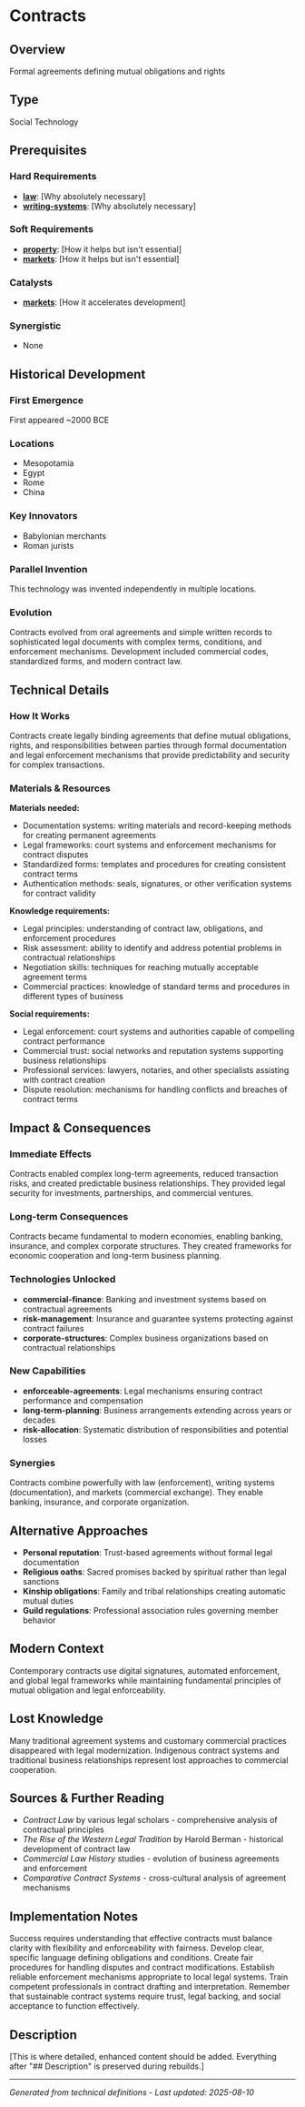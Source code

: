 # Contracts

## Overview
Formal agreements defining mutual obligations and rights

## Type
Social Technology

## Prerequisites

### Hard Requirements
- **[law](../law/README.md)**: [Why absolutely necessary]
- **[writing-systems](../writing-systems/README.md)**: [Why absolutely necessary]

### Soft Requirements
- **[property](../property/README.md)**: [How it helps but isn't essential]
- **[markets](../markets/README.md)**: [How it helps but isn't essential]

### Catalysts
- **[markets](../markets/README.md)**: [How it accelerates development]

### Synergistic
- None

## Historical Development

### First Emergence
First appeared ~2000 BCE

### Locations
- Mesopotamia
- Egypt
- Rome
- China

### Key Innovators
- Babylonian merchants
- Roman jurists

### Parallel Invention
This technology was invented independently in multiple locations.

### Evolution
Contracts evolved from oral agreements and simple written records to sophisticated legal documents with complex terms, conditions, and enforcement mechanisms. Development included commercial codes, standardized forms, and modern contract law.

## Technical Details

### How It Works
Contracts create legally binding agreements that define mutual obligations, rights, and responsibilities between parties through formal documentation and legal enforcement mechanisms that provide predictability and security for complex transactions.

### Materials & Resources
**Materials needed:**
- Documentation systems: writing materials and record-keeping methods for creating permanent agreements
- Legal frameworks: court systems and enforcement mechanisms for contract disputes
- Standardized forms: templates and procedures for creating consistent contract terms
- Authentication methods: seals, signatures, or other verification systems for contract validity

**Knowledge requirements:**
- Legal principles: understanding of contract law, obligations, and enforcement procedures
- Risk assessment: ability to identify and address potential problems in contractual relationships
- Negotiation skills: techniques for reaching mutually acceptable agreement terms
- Commercial practices: knowledge of standard terms and procedures in different types of business

**Social requirements:**
- Legal enforcement: court systems and authorities capable of compelling contract performance
- Commercial trust: social networks and reputation systems supporting business relationships
- Professional services: lawyers, notaries, and other specialists assisting with contract creation
- Dispute resolution: mechanisms for handling conflicts and breaches of contract terms

## Impact & Consequences

### Immediate Effects
Contracts enabled complex long-term agreements, reduced transaction risks, and created predictable business relationships. They provided legal security for investments, partnerships, and commercial ventures.

### Long-term Consequences
Contracts became fundamental to modern economies, enabling banking, insurance, and complex corporate structures. They created frameworks for economic cooperation and long-term business planning.

### Technologies Unlocked
- **commercial-finance**: Banking and investment systems based on contractual agreements
- **risk-management**: Insurance and guarantee systems protecting against contract failures
- **corporate-structures**: Complex business organizations based on contractual relationships

### New Capabilities
- **enforceable-agreements**: Legal mechanisms ensuring contract performance and compensation
- **long-term-planning**: Business arrangements extending across years or decades
- **risk-allocation**: Systematic distribution of responsibilities and potential losses

### Synergies
Contracts combine powerfully with law (enforcement), writing systems (documentation), and markets (commercial exchange). They enable banking, insurance, and corporate organization.

## Alternative Approaches
- **Personal reputation**: Trust-based agreements without formal legal documentation
- **Religious oaths**: Sacred promises backed by spiritual rather than legal sanctions
- **Kinship obligations**: Family and tribal relationships creating automatic mutual duties
- **Guild regulations**: Professional association rules governing member behavior

## Modern Context
Contemporary contracts use digital signatures, automated enforcement, and global legal frameworks while maintaining fundamental principles of mutual obligation and legal enforceability.

## Lost Knowledge
Many traditional agreement systems and customary commercial practices disappeared with legal modernization. Indigenous contract systems and traditional business relationships represent lost approaches to commercial cooperation.

## Sources & Further Reading
- *Contract Law* by various legal scholars - comprehensive analysis of contractual principles
- *The Rise of the Western Legal Tradition* by Harold Berman - historical development of contract law
- *Commercial Law History* studies - evolution of business agreements and enforcement
- *Comparative Contract Systems* - cross-cultural analysis of agreement mechanisms

## Implementation Notes
Success requires understanding that effective contracts must balance clarity with flexibility and enforceability with fairness. Develop clear, specific language defining obligations and conditions. Create fair procedures for handling disputes and contract modifications. Establish reliable enforcement mechanisms appropriate to local legal systems. Train competent professionals in contract drafting and interpretation. Remember that sustainable contract systems require trust, legal backing, and social acceptance to function effectively.

## Description











[This is where detailed, enhanced content should be added. Everything after "## Description" is preserved during rebuilds.]

---
*Generated from technical definitions - Last updated: 2025-08-10*
